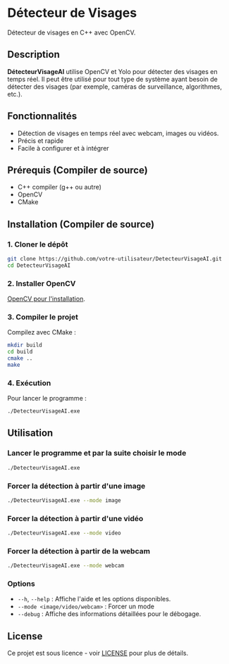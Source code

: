 
# Détecteur de Visages

Détecteur de visages en C++ avec OpenCV.

## Description

**DétecteurVisageAI** utilise OpenCV et Yolo pour détecter des visages en temps réel. Il peut être utilisé pour tout type de système ayant besoin de détecter des visages (par exemple, caméras de surveillance, algorithmes, etc.).

## Fonctionnalités

- Détection de visages en temps réel avec webcam, images ou vidéos.
- Précis et rapide
- Facile à configurer et à intégrer

## Prérequis (Compiler de source)

- C++ compiler (g++ ou autre)
- OpenCV
- CMake

## Installation (Compiler de source)

### 1. Cloner le dépôt

```bash
git clone https://github.com/votre-utilisateur/DetecteurVisageAI.git
cd DetecteurVisageAI
```

### 2. Installer OpenCV

[OpenCV pour l'installation](https://docs.opencv.org/4.x/df/d65/tutorial_table_of_content_introduction.html).

### 3. Compiler le projet

Compilez avec CMake :

```bash
mkdir build
cd build
cmake ..
make
```

### 4. Exécution

Pour lancer le programme :

```bash
./DetecteurVisageAI.exe
```


## Utilisation

### Lancer le programme et par la suite choisir le mode

```bash
./DetecteurVisageAI.exe
```

### Forcer la détection à partir d'une image

```bash
./DetecteurVisageAI.exe --mode image
```
### Forcer la détection à partir d'une vidéo

```bash
./DetecteurVisageAI.exe --mode video
```

### Forcer la détection à partir de la webcam

```bash
./DetecteurVisageAI.exe --mode webcam
```

### Options

- `--h`, `--help` : Affiche l'aide et les options disponibles.
- `--mode <image/video/webcam>` : Forcer un mode
- `--debug` : Affiche des informations détaillées pour le débogage.

## License

Ce projet est sous licence - voir [LICENSE](LICENSE) pour plus de détails.
